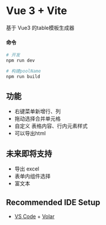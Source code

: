 # Vue 3 + Vite
基于 Vue3 的table模板生成器
####  命令

```sh
# 开发
npm run dev

# 构建poolName
npm run build
```

## 功能
- 右键菜单新增行、列
- 拖动选择合并单元格
- 自定义 表格内容、行内元素样式
- 可以导出html

## 未来即将支持
- 导出 excel
- 表单内组件选择
- 富文本

## Recommended IDE Setup

- [VS Code](https://code.visualstudio.com/) + [Volar](https://marketplace.visualstudio.com/items?itemName=johnsoncodehk.volar)
